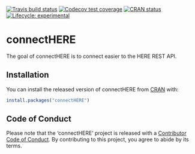 
<!-- README.md is generated from README.Rmd. Please edit that file -->

[![Travis build
status](https://travis-ci.org/jersme/connectHERE.svg?branch=master)](https://travis-ci.org/jersme/connectHERE)
[![Codecov test
coverage](https://codecov.io/gh/jersme/connectHERE/branch/master/graph/badge.svg)](https://codecov.io/gh/jersme/connectHERE?branch=master)
[![CRAN
status](https://www.r-pkg.org/badges/version/connectHERE)](https://cran.r-project.org/package=connectHERE)
[![Lifecycle:
experimental](https://img.shields.io/badge/lifecycle-experimental-orange.svg)](https://www.tidyverse.org/lifecycle/#experimental)

# connectHERE

The goal of connectHERE is to connect easier to the HERE REST API.

## Installation

You can install the released version of connectHERE from
[CRAN](https://CRAN.R-project.org) with:

``` r
install.packages("connectHERE")
```

## Code of Conduct

Please note that the ‘connectHERE’ project is released with a
[Contributor Code of Conduct](CODE_OF_CONDUCT.md). By contributing to
this project, you agree to abide by its terms.
